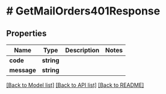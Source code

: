 # # GetMailOrders401Response

## Properties

Name | Type | Description | Notes
------------ | ------------- | ------------- | -------------
**code** | **string** |  |
**message** | **string** |  |

[[Back to Model list]](../../README.md#models) [[Back to API list]](../../README.md#endpoints) [[Back to README]](../../README.md)

